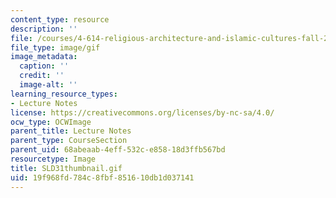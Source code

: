```yaml
---
content_type: resource
description: ''
file: /courses/4-614-religious-architecture-and-islamic-cultures-fall-2002/19f968fd784c8fbf851610db1d037141_SLD31thumbnail.gif
file_type: image/gif
image_metadata:
  caption: ''
  credit: ''
  image-alt: ''
learning_resource_types:
- Lecture Notes
license: https://creativecommons.org/licenses/by-nc-sa/4.0/
ocw_type: OCWImage
parent_title: Lecture Notes
parent_type: CourseSection
parent_uid: 68abeaab-4eff-532c-e858-18d3ffb567bd
resourcetype: Image
title: SLD31thumbnail.gif
uid: 19f968fd-784c-8fbf-8516-10db1d037141
---
```

